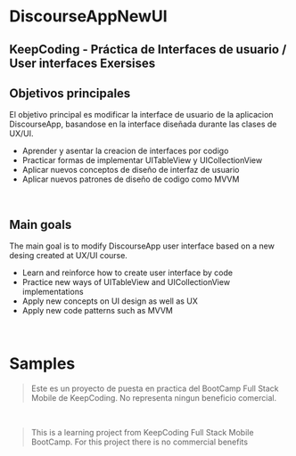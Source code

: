 # DiscourseAppNewUI

## KeepCoding -  Práctica de Interfaces de usuario / User interfaces Exersises

## Objetivos principales

El objetivo principal es modificar la interface de usuario de la aplicacion DiscourseApp, basandose en la interface diseñada durante las clases de UX/UI.


- Aprender y asentar la creacion de interfaces por codigo
- Practicar formas de implementar UITableView y UICollectionView
- Aplicar nuevos conceptos de diseño de interfaz de usuario
- Aplicar nuevos patrones de diseño de codigo como MVVM

<br />



## Main goals

The main goal is to modify DiscourseApp user interface based on a new desing created at UX/UI course.

- Learn and reinforce how to create user interface by code
- Practice new ways of UITableView and UICollectionView implementations
- Apply new concepts on UI design as well as UX
- Apply new code patterns such as MVVM

<br />




# Samples




>Este es un proyecto de puesta en practica del BootCamp Full Stack Mobile de KeepCoding.
>No representa ningun beneficio comercial.


<br />

>This is a learning project from KeepCoding Full Stack Mobile BootCamp.
>For this project there is no commercial benefits
